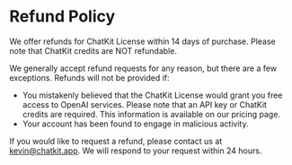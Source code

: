 # Refund Policy

We offer refunds for ChatKit License within 14 days of purchase. Please note that ChatKit credits are NOT refundable.

We generally accept refund requests for any reason, but there are a few exceptions. Refunds will not be provided if:

- You mistakenly believed that the ChatKit License would grant you free access to OpenAI services. Please note that an API key or ChatKit credits are required. This information is available on our pricing page.
- Your account has been found to engage in malicious activity.

If you would like to request a refund, please contact us at kevin@chatkit.app. We will respond to your request within 24 hours.
